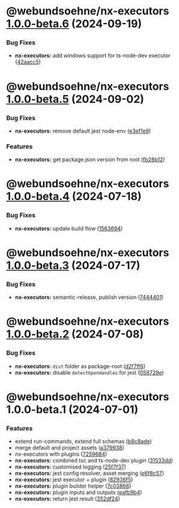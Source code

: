 # @webundsoehne/nx-executors [1.0.0-beta.6](https://gitlab.diamir.tech/bdsm/nx-skeleton/compare/@webundsoehne/nx-executors@1.0.0-beta.5...@webundsoehne/nx-executors@1.0.0-beta.6) (2024-09-19)

### Bug Fixes

- **nx-executors:** add windows support for ts-node-dev executor ([42aacc5](https://gitlab.diamir.tech/bdsm/nx-skeleton/commit/42aacc57fb3a537b7138123b57f463934ce1b95d))

# @webundsoehne/nx-executors [1.0.0-beta.5](https://gitlab.diamir.tech/bdsm/nx-skeleton/compare/@webundsoehne/nx-executors@1.0.0-beta.4...@webundsoehne/nx-executors@1.0.0-beta.5) (2024-09-02)

### Bug Fixes

- **nx-executors:** remove default jest node-env ([e3ef1e9](https://gitlab.diamir.tech/bdsm/nx-skeleton/commit/e3ef1e9d7a4a310889e5301e9005e7ea381c831a))

### Features

- **nx-executors:** get package.json version from root ([fb28b12](https://gitlab.diamir.tech/bdsm/nx-skeleton/commit/fb28b12a145a2b4987784c3f3cfbfa6d20718e5f))

# @webundsoehne/nx-executors [1.0.0-beta.4](https://gitlab.diamir.tech/bdsm/nx-skeleton/compare/@webundsoehne/nx-executors@1.0.0-beta.3...@webundsoehne/nx-executors@1.0.0-beta.4) (2024-07-18)

### Bug Fixes

- **nx-executors:** update build flow ([1563694](https://gitlab.diamir.tech/bdsm/nx-skeleton/commit/15636943a6988e06543b79902709228b90dcff58))

# @webundsoehne/nx-executors [1.0.0-beta.3](https://gitlab.diamir.tech/bdsm/nx-skeleton/compare/@webundsoehne/nx-executors@1.0.0-beta.2...@webundsoehne/nx-executors@1.0.0-beta.3) (2024-07-17)

### Bug Fixes

- **nx-executors:** semantic-release, publish version ([7444401](https://gitlab.diamir.tech/bdsm/nx-skeleton/commit/744440161b4e38c5007d350ce2f37f9284d222b3))

# @webundsoehne/nx-executors [1.0.0-beta.2](https://gitlab.diamir.tech/bdsm/nx-skeleton/compare/@webundsoehne/nx-executors@1.0.0-beta.1...@webundsoehne/nx-executors@1.0.0-beta.2) (2024-07-08)

### Bug Fixes

- **nx-executors:** `dist` folder as package-root ([d2f7ff6](https://gitlab.diamir.tech/bdsm/nx-skeleton/commit/d2f7ff6cc14318f8c1ba1b1b1206be80a0595d7e))
- **nx-executors:** disable `detectOpenHandles` for jest ([058728e](https://gitlab.diamir.tech/bdsm/nx-skeleton/commit/058728ef849073da07cbee76881138b4922dace2))

# @webundsoehne/nx-executors 1.0.0-beta.1 (2024-07-01)

### Features

- extend run-commands, extend full schemas ([b8c8ade](https://gitlab.diamir.tech/bdsm/nx-skeleton/commit/b8c8adec4a8b8dfd9cf3fc7e3fb16641080a5ea5))
- merge default and project assets ([a379938](https://gitlab.diamir.tech/bdsm/nx-skeleton/commit/a37993836ac47d222bb67029602927bdf49c7ae5))
- nx-executors with plugins ([7259684](https://gitlab.diamir.tech/bdsm/nx-skeleton/commit/725968424b29c5bd116ddd72014e206be7c5fdbd))
- **nx-executors:** combined tsc and ts-node-dev plugin ([31533dd](https://gitlab.diamir.tech/bdsm/nx-skeleton/commit/31533dd87050159b563c709e8bcf30de2bd16eb0))
- **nx-executors:** customised logging ([25f7f37](https://gitlab.diamir.tech/bdsm/nx-skeleton/commit/25f7f37d5b7d5088dd14ac1a000302b8b0884cb8))
- **nx-executors:** jest config resolver, asset merging ([e6f8c57](https://gitlab.diamir.tech/bdsm/nx-skeleton/commit/e6f8c574ce3e39d598f1bd52131035b10c64c90f))
- **nx-executors:** jest executor + plugin ([82936f5](https://gitlab.diamir.tech/bdsm/nx-skeleton/commit/82936f59b7227d4a9cb25ed3f9b37bf5b454daa6))
- **nx-executors:** plugin builder helper ([7c03866](https://gitlab.diamir.tech/bdsm/nx-skeleton/commit/7c038667e0ddb4bed19e26f82735ef11ed560f4b))
- **nx-executors:** plugin inputs and outputs ([eafb9b4](https://gitlab.diamir.tech/bdsm/nx-skeleton/commit/eafb9b49da07d64c18cf3b9dd07675489c890341))
- **nx-executors:** return jest result ([352df24](https://gitlab.diamir.tech/bdsm/nx-skeleton/commit/352df24ad3d46b8b469511c33b3d8aa1bf84b140))
